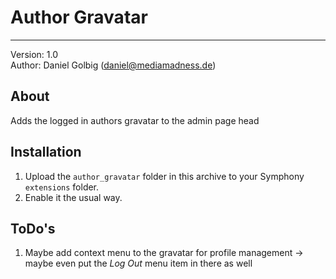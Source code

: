 # Author Gravatar
-----------------

Version: 1.0  
Author: Daniel Golbig (daniel@mediamadness.de)

## About

Adds the logged in authors gravatar to the admin page head

## Installation

1. Upload the `author_gravatar` folder in this archive to your Symphony `extensions` folder.
2. Enable it the usual way.

## ToDo's

1. Maybe add context menu to the gravatar for profile management -> maybe even put the *Log Out* menu item in there as well